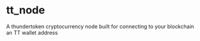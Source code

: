 # tt_node
A thundertoken cryptocurrency node built for connecting to your blockchain an TT wallet address
